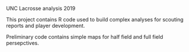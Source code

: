 UNC Lacrosse analysis 2019

This project contains R code used to build complex analyses for scouting reports and player development. 

Preliminary code contains simple maps for half field and full field persepctives. 
